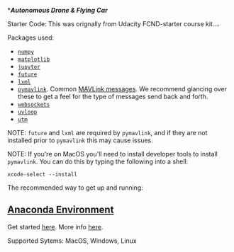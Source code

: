 **********Autonomous Drone & Flying Car*********




Starter Code:
This was orignally from Udacity FCND-starter course kit....

Packages used:

* [`numpy`](http://www.numpy.org/)
* [`matplotlib`](https://matplotlib.org/)
* [`jupyter`](http://jupyter.org/)
* [`future`](https://pypi.python.org/pypi/future)
* [`lxml`](http://lxml.de/)
* [`pymavlink`](https://pypi.python.org/pypi/pymavlink). Common [MAVLink messages](http://mavlink.org/messages/common/). We recommend glancing over these to get a feel for the type of messages send back and forth.
* [`websockets`](http://websockets.readthedocs.io/en/stable/intro.html)
* [`uvloop`](https://github.com/MagicStack/uvloop)
* [`utm`](https://pypi.python.org/pypi/utm)

NOTE: `future` and `lxml` are required by `pymavlink`, and if they are not installed prior to `pymavlink` this may cause issues.

NOTE: If you're on MacOS you'll need to install developer tools to install `pymavlink`. You can do this by typing the following into a shell:

```
xcode-select --install
```

The recommended way to get up and running:

## [Anaconda Environment](docs/configure_via_anaconda.md)

Get started [here](docs/configure_via_anaconda.md). More info [here](http://conda.pydata.org/docs/).

Supported Sytems: MacOS, Windows, Linux

